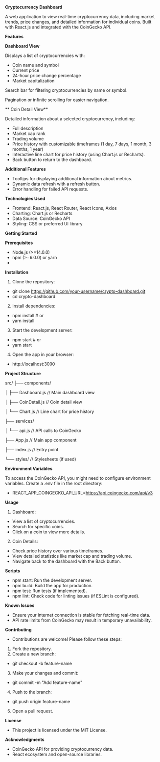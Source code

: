 **Cryptocurrency Dashboard**

A web application to view real-time cryptocurrency data, including market trends, price changes, and detailed information for individual coins. Built with React.js and integrated with the CoinGecko API.

**Features**

**Dashboard View**

 Displays a list of cryptocurrencies with:
 
   - Coin name and symbol
   - Current price
   - 24-hour price change percentage
   - Market capitalization
     
 Search bar for filtering cryptocurrencies by name or symbol.
 
 Pagination or infinite scrolling for easier navigation.
 
** Coin Detail View**
 
Detailed information about a selected cryptocurrency, including:

  - Full description
  - Market cap rank
  - Trading volume
  - Price history with customizable timeframes (1 day, 7 days, 1 month, 3 months, 1 year)
  - Interactive line chart for price history (using Chart.js or Recharts).
  - Back button to return to the dashboard.
   
**Additional Features**

  - Tooltips for displaying additional information about metrics.
  - Dynamic data refresh with a refresh button.
  - Error handling for failed API requests.
   
**Technologies Used**

  - Frontend: React.js, React Router, React Icons, Axios
  - Charting: Chart.js or Recharts
  - Data Source: CoinGecko API
  - Styling: CSS or preferred UI library
   
**Getting Started**

**Prerequisites**

  - Node.js (>=14.0.0)
  - npm (>=6.0.0) or yarn
  - 
**Installation**

1. Clone the repository:

 - git clone https://github.com/your-username/crypto-dashboard.git
 - cd crypto-dashboard
  
2. Install dependencies:
   
 - npm install # or
 - yarn install
  
3. Start the development server:

 - npm start # or
 - yarn start
  
4. Open the app in your browser:

 - http://localhost:3000
  
**Project Structure**

src/
├── components/

│   ├── Dashboard.js       // Main dashboard view

│   ├── CoinDetail.js      // Coin detail view

│   └── Chart.js           // Line chart for price history

├── services/

│   └── api.js             // API calls to CoinGecko

├── App.js                 // Main app component

├── index.js               // Entry point

└── styles/                // Stylesheets (if used)

**Environment Variables**

To access the CoinGecko API, you might need to configure environment variables. Create a .env file in the root directory:


 - REACT_APP_COINGECKO_API_URL=https://api.coingecko.com/api/v3
  
**Usage**

1. Dashboard:

  - View a list of cryptocurrencies.
  - Search for specific coins.
  - Click on a coin to view more details.
   
2. Coin Details:

  - Check price history over various timeframes.
  - View detailed statistics like market cap and trading volume.
  - Navigate back to the dashboard with the Back button.

   
**Scripts**

 - npm start: Run the development server.
 - npm build: Build the app for production.
 - npm test: Run tests (if implemented).
 - npm lint: Check code for linting issues (if ESLint is configured).
  
**Known Issues**

 - Ensure your internet connection is stable for fetching real-time data.
 - API rate limits from CoinGecko may result in temporary unavailability.
  
**Contributing**

 - Contributions are welcome! Please follow these steps:

1. Fork the repository.
2. Create a new branch:

  - git checkout -b feature-name
3. Make your changes and commit:

  - git commit -m "Add feature-name"
   
4. Push to the branch:

  - git push origin feature-name
   
5. Open a pull request.

   
**License**

 - This project is licensed under the MIT License.

**Acknowledgments**

  - CoinGecko API for providing cryptocurrency data.
  - React ecosystem and open-source libraries.
